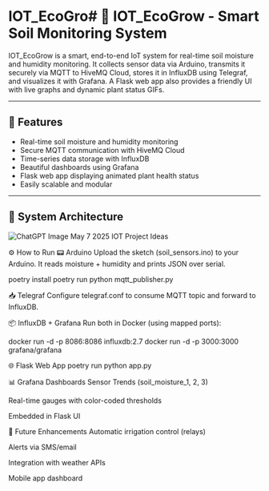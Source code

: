 # IOT_EcoGro# 🌱 IOT_EcoGrow - Smart Soil Monitoring System

IOT_EcoGrow is a smart, end-to-end IoT system for real-time soil moisture and humidity monitoring. It collects sensor data via Arduino, transmits it securely via MQTT to HiveMQ Cloud, stores it in InfluxDB using Telegraf, and visualizes it with Grafana. A Flask web app also provides a friendly UI with live graphs and dynamic plant status GIFs.

---

## 📸 Features

- Real-time soil moisture and humidity monitoring
- Secure MQTT communication with HiveMQ Cloud
- Time-series data storage with InfluxDB
- Beautiful dashboards using Grafana
- Flask web app displaying animated plant health status
- Easily scalable and modular

---

## 🔧 System Architecture

![ChatGPT Image May 7 2025 IOT Project Ideas](https://github.com/user-attachments/assets/8412a5e5-e85f-4d7a-8675-64b9038a15b1)

⚙️ How to Run
📟 Arduino
Upload the sketch (soil_sensors.ino) to your Arduino. It reads moisture + humidity and prints JSON over serial.

poetry install
poetry run python mqtt_publisher.py

📥 Telegraf
Configure telegraf.conf to consume MQTT topic and forward to InfluxDB.

📦 InfluxDB + Grafana
Run both in Docker (using mapped ports):

docker run -d -p 8086:8086 influxdb:2.7
docker run -d -p 3000:3000 grafana/grafana

🌐 Flask Web App
poetry run python app.py

📊 Grafana Dashboards
Sensor Trends (soil_moisture_1, 2, 3)

Real-time gauges with color-coded thresholds

Embedded in Flask UI

🚀 Future Enhancements
Automatic irrigation control (relays)

Alerts via SMS/email

Integration with weather APIs

Mobile app dashboard




